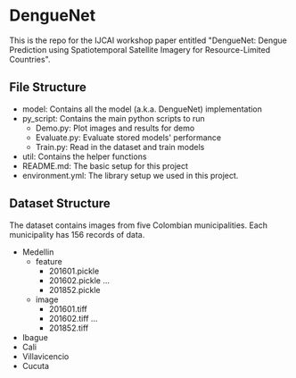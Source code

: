 # DengueNet

This is the repo for the IJCAI workshop paper entitled "DengueNet: Dengue Prediction using Spatiotemporal Satellite Imagery for Resource-Limited Countries".

## File Structure

- model: Contains all the model (a.k.a. DengueNet) implementation
- py_script: Contains the main python scripts to run
  - Demo.py: Plot images and results for demo
  - Evaluate.py: Evaluate stored models' performance
  - Train.py: Read in the dataset and train models
- util: Contains the helper functions
- README.md: The basic setup for this project
- environment.yml: The library setup we used in this project.

## Dataset Structure

The dataset contains images from five Colombian municipalities. Each municipality has 156 records of data.
- Medellin
  - feature
    - 201601.pickle
    - 201602.pickle
    ...
    - 201852.pickle
  - image
    - 201601.tiff
    - 201602.tiff
    ...
    - 201852.tiff
- Ibague
- Cali
- Villavicencio
- Cucuta

